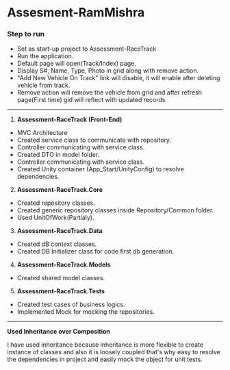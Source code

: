 # Assesment-RamMishra
 ### Step to run
- Set as start-up project to Assessment-RaceTrack
- Run the application.
- Default page will open(Track/Index) page.
- Display S#, Name, Type, Photo in grid along with remove action.
- "Add New Vehicle On Track" link will disable, it will enable after deleting vehicle from track.
- Remove action will remove the vehicle from grid and after refresh page(First time) gid will reflect with updated records.

------------



1. **Assessment-RaceTrack (Front-End)**
 - MVC Architecture
 - Created service class to communicate with repository.
  - Controller communicating with service class.
  - Created DTO in model folder.
  - Controller communicating with service class.
  - Created Unity container (App_Start/UnityConfig) to resolve dependencies.
2. **Assessment-RaceTrack.Core**
 - Created repository classes.
 - Created generic repository classes inside Repository/Common folder.
  - Used UnitOfWork(Partialy).
  
3. **Assessment-RaceTrack.Data**
 - Created dB context classes.
 - Created DB Initializer class for code first db generation.
 
4. **Assessment-RaceTrack.Models**
 - Created shared model classes.
 
5. **Assessment-RaceTrack.Tests**
 - Created test cases of business logics.
 - Implemented Mock for mocking the repositories.
 

------------


**Used Inheritance over Composition**

I have used inheritance because inheritance is more flexible to create instance of classes and also it is loosely coupled that's why easy to resolve the dependencies in project and easily mock the object for unit tests.
